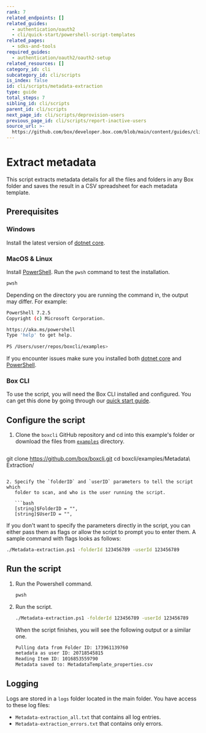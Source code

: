 ```yaml
---
rank: 7
related_endpoints: []
related_guides:
  - authentication/oauth2
  - cli/quick-start/powershell-script-templates
related_pages:
  - sdks-and-tools
required_guides:
  - authentication/oauth2/oauth2-setup
related_resources: []
category_id: cli
subcategory_id: cli/scripts
is_index: false
id: cli/scripts/metadata-extraction
type: guide
total_steps: 7
sibling_id: cli/scripts
parent_id: cli/scripts
next_page_id: cli/scripts/deprovision-users
previous_page_id: cli/scripts/report-inactive-users
source_url: >-
  https://github.com/box/developer.box.com/blob/main/content/guides/cli/scripts/metadata-extraction.md
---
```

# Extract metadata

This script extracts metadata details for all the
files and folders in any Box folder and
saves the result in a CSV spreadsheet for
each metadata template.

## Prerequisites

### Windows

Install the latest version of [dotnet core](https://dotnet.microsoft.com/download).

### MacOS & Linux

Install [PowerShell][pwsh]. Run the `pwsh` command to test the installation.

```bash
pwsh 
```

Depending on the directory you are
running the command in, the output may differ.
For example:

```bash
PowerShell 7.2.5
Copyright (c) Microsoft Corporation.

https://aka.ms/powershell
Type 'help' to get help.
  
PS /Users/user/repos/boxcli/examples> 
```

<Message>

If you encounter issues make sure you installed both
[dotnet core](https://dotnet.microsoft.com/download) and
[PowerShell][pwsh].

</Message>

### Box CLI

To use the script, you will need the Box CLI
installed and configured. You can get this done by going through
our [quick start guide][quickstart].

## Configure the script

1. Clone the `boxcli` GitHub repository and cd into this example's folder
   or download the files from [`examples`][examples] directory.

   ```bash
git clone https://github.com/box/boxcli.git
cd boxcli/examples/Metadata\ Extraction/
```

2. Specify the `folderID` and `userID` parameters to tell the script which
   folder to scan, and who is the user running the script.

   ```bash
   [string]$FolderID = "",
   [string]$UserID = "",
   ```
   
   If you don't want to specify the parameters directly in the script, 
   you can either pass them as flags or allow the script
   to prompt you to enter them. A sample command with flags looks as follows:

   ```bash
   ./Metadata-extraction.ps1 -folderId 123456789 -userId 123456789
   ```

## Run the script

1. Run the Powershell command.
   
   ```bash
   pwsh
   ```

2. Run the script.
   
   ```bash
   ./Metadata-extraction.ps1 -folderId 123456789 -userId 123456789
   ```

   When the script finishes, you will see the following 
   output or a similar one.

   ```bash
   Pulling data from Folder ID: 173961139760
   metadata as user ID: 20718545815
   Reading Item ID: 1016853559790
   Metadata saved to: MetadataTemplate_properties.csv
   ```

## Logging

Logs are stored in a `logs` folder located in the main folder.
You have access to these log files:

* `Metadata-extraction_all.txt` that contains all log entries.
* `Metadata-extraction_errors.txt` that contains only errors.

[scripts]: https://github.com/box/boxcli/tree/main/examples
[pwsh]: https://docs.microsoft.com/en-us/powershell/scripting/install/installing-powershell?view=powershell-7.2
[quickstart]: g://cli/quick-start/create-oauth-app/
[console]: https://app.box.com/developers/console
[auth]: g://authentication/oauth2/oauth2-setup
[examples]:https://github.com/box/boxcli/tree/main/examples/Metadata%20Extraction